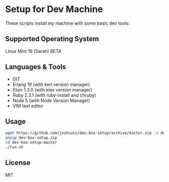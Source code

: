 # Setup for Dev Machine

These scripts install my machine with some basic dev tools:

## Supported Operating System

Linux Mint 18 (Sarah) BETA

## Languages & Tools

- GIT
- Erlang 19 (with kerl version manager)
- Elixir 1.3.0 (with kiex version manager)
- Ruby 2.3.1 (with ruby-install and chruby)
- Node 5 (with Node Version Manager)
- VIM text editor

## Usage

```bash
wget https://github.com/joshnuss/dev-box-setup/archive/master.zip -O dev-box-setup.zip
unzip dev-box-setup.zip
cd dev-box-setup-master
./run.sh
```

## License

MIT
